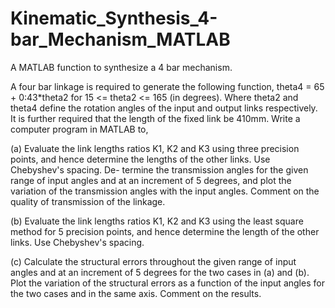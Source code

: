 # Kinematic_Synthesis_4-bar_Mechanism_MATLAB
A MATLAB function to synthesize a 4 bar mechanism.

A four bar linkage is required to generate the following function,
theta4 = 65 + 0:43*theta2
for 15 <= theta2 <= 165 (in degrees). Where theta2 and theta4 define the rotation angles of the input and output
links respectively. It is further required that the length of the fixed link be 410mm.
Write a computer program in MATLAB to,

(a) Evaluate the link lengths ratios K1, K2 and K3 using three precision points, and
hence determine the lengths of the other links. Use Chebyshev's spacing. De-
termine the transmission angles for the given range of input angles and at an
increment of 5 degrees, and plot the variation of the transmission angles with the input
angles. Comment on the quality of transmission of the linkage.

(b) Evaluate the link lengths ratios K1, K2 and K3 using the least square method
for 5 precision points, and hence determine the length of the other links. Use
Chebyshev's spacing.

(c) Calculate the structural errors throughout the given range of input angles and
at an increment of 5 degrees for the two cases in (a) and (b). Plot the variation of the
structural errors as a function of the input angles for the two cases and in the same
axis. Comment on the results.
